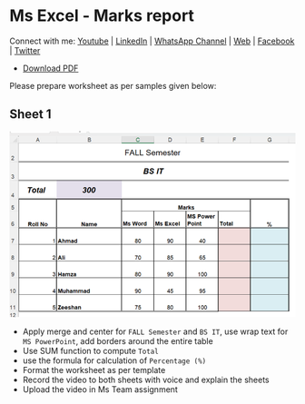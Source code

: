 # Ms Excel - Marks report

Connect with me: [Youtube](https://www.youtube.com/yasirbhutta) \| [LinkedIn](https://www.linkedin.com/in/yasirbhutta/) \| [WhatsApp Channel](https://whatsapp.com/channel/0029VaC3BC160eBZZSs3CW0c) \| [Web](https://yasirbhutta.github.io/) \| [Facebook](https://www.facebook.com/yasirbhutta786) \| [Twitter](https://twitter.com/yasirbhutta)

- [Download PDF](assign2.pdf)  
  
Please prepare worksheet as per samples given below:

## Sheet 1

![sheet1](images/marks_report.png)


- Apply merge and center for `FALL Semester` and `BS IT`, use wrap text for `MS PowerPoint`, add borders around the entire table
- Use SUM function to compute `Total`
- use the formula for calculation of `Percentage (%)`
- Format the worksheet as per template
- Record the video to both sheets with voice and explain the sheets
- Upload the video in Ms Team assignment